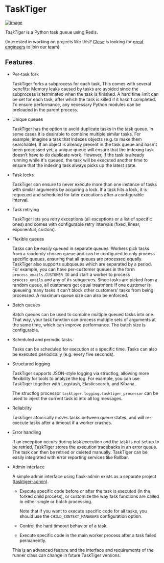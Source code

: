 # TaskTiger

[![image](https://circleci.com/gh/closeio/tasktiger/tree/master.svg?style=svg&circle-token=a86617952aa9b4cfee784b6ac43358cd042a6672)](https://circleci.com/gh/closeio/tasktiger/tree/master)

*TaskTiger* is a Python task queue using Redis.

(Interested in working on projects like this? [Close](http://close.com)
is looking for [great engineers](http://jobs.close.com) to join our
team)

## Features

-   Per-task fork

    TaskTiger forks a subprocess for each task, This comes with several
    benefits: Memory leaks caused by tasks are avoided since the
    subprocess is terminated when the task is finished. A hard time
    limit can be set for each task, after which the task is killed if it
    hasn\'t completed. To ensure performance, any necessary Python
    modules can be preloaded in the parent process.

-   Unique queues

    TaskTiger has the option to avoid duplicate tasks in the task queue.
    In some cases it is desirable to combine multiple similar tasks. For
    example, imagine a task that indexes objects (e.g. to make them
    searchable). If an object is already present in the task queue and
    hasn\'t been processed yet, a unique queue will ensure that the
    indexing task doesn\'t have to do duplicate work. However, if the
    task is already running while it\'s queued, the task will be
    executed another time to ensure that the indexing task always picks
    up the latest state.

-   Task locks

    TaskTiger can ensure to never execute more than one instance of
    tasks with similar arguments by acquiring a lock. If a task hits a
    lock, it is requeued and scheduled for later executions after a
    configurable interval.

-   Task retrying

    TaskTiger lets you retry exceptions (all exceptions or a list of
    specific ones) and comes with configurable retry intervals (fixed,
    linear, exponential, custom).

-   Flexible queues

    Tasks can be easily queued in separate queues. Workers pick tasks
    from a randomly chosen queue and can be configured to only process
    specific queues, ensuring that all queues are processed equally.
    TaskTiger also supports subqueues which are separated by a period.
    For example, you can have per-customer queues in the form
    `process_emails.CUSTOMER_ID` and start a worker to process
    `process_emails` and any of its subqueues. Since tasks are picked
    from a random queue, all customers get equal treatment: If one
    customer is queueing many tasks it can\'t block other customers\'
    tasks from being processed. A maximum queue size can also be
    enforced.

-   Batch queues

    Batch queues can be used to combine multiple queued tasks into one.
    That way, your task function can process multiple sets of arguments
    at the same time, which can improve performance. The batch size is
    configurable.

-   Scheduled and periodic tasks

    Tasks can be scheduled for execution at a specific time. Tasks can
    also be executed periodically (e.g. every five seconds).

-   Structured logging

    TaskTiger supports JSON-style logging via structlog, allowing more
    flexibility for tools to analyze the log. For example, you can use
    TaskTiger together with Logstash, Elasticsearch, and Kibana.

    The structlog processor `tasktiger.logging.tasktiger_processor` can
    be used to inject the current task id into all log messages.

-   Reliability

    TaskTiger atomically moves tasks between queue states, and will
    re-execute tasks after a timeout if a worker crashes.

-   Error handling

    If an exception occurs during task execution and the task is not set
    up to be retried, TaskTiger stores the execution tracebacks in an
    error queue. The task can then be retried or deleted manually.
    TaskTiger can be easily integrated with error reporting services
    like Rollbar.

-   Admin interface

    A simple admin interface using flask-admin exists as a separate
    project
    ([tasktiger-admin](https://github.com/closeio/tasktiger-admin)).


    -   Execute specific code before or after the task is executed (in
        the forked child process), or customize the way task functions
        are called in either single or batch processing.

        Note that if you want to execute specific code for all tasks,
        you should use the `CHILD_CONTEXT_MANAGERS` configuration
        option.

    -   Control the hard timeout behavior of a task.

    -   Execute specific code in the main worker process after a task
        failed permanently.

    This is an advanced feature and the interface and requirements of
    the runner class can change in future TaskTiger versions.

